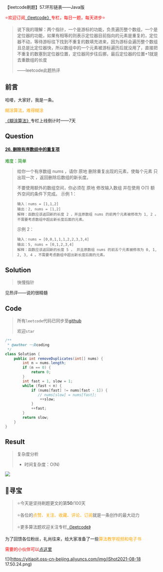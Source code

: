 【leetcode刷题】57.环形链表——Java版

<font color=red>⭐欢迎订阅[《leetcode》](https://blog.csdn.net/skylibiao/category_10867560.html)专栏，每日一题，每天进步⭐</font>

>说下我的理解：两个指针，一个是游标的功能，负责遍历整个数组，一个是定位器的功能，如果有相等的则表示定位器目前指向的元素是重复的，定位器不动，等待游标往下找到不重复的数填充进来，因为游标会遍历整个数组且总是比定位器快，所以数组中的一个元素被游标遍历后就没用了，直接把不重复的数塞到定位器位置，定位器同步往后挪，最后定位器的位置+1就是去重数组的长度
>
>——leetcode此题热评

## 前言

哈喽，大家好，我是一条。

<font color=orange>糊涂算法，难得糊涂</font>

[《糊涂算法》](https://blog.csdn.net/skylibiao/category_11292502.html?spm=1001.2014.3001.5482)专栏上线倒计时——7天

## Question

#### [26. 删除有序数组中的重复项](https://leetcode-cn.com/problems/remove-duplicates-from-sorted-array/)

<font color=green>难度：简单</font>

>给你一个有序数组 nums ，请你 原地 删除重复出现的元素，使每个元素 只出现一次 ，返回删除后数组的新长度。
>
>不要使用额外的数组空间，你必须在 原地 修改输入数组 并在使用 O(1) 额外空间的条件下完成。
>示例 1：
>
>```
>输入：nums = [1,1,2]
>输出：2, nums = [1,2]
>解释：函数应该返回新的长度 2 ，并且原数组 nums 的前两个元素被修改为 1, 2 。不需要考虑数组中超出新长度后面的元素。
>```
>
>示例 2：
>
>```
>输入：nums = [0,0,1,1,1,2,2,3,3,4]
>输出：5, nums = [0,1,2,3,4]
>解释：函数应该返回新的长度 5 ， 并且原数组 nums 的前五个元素被修改为 0, 1, 2, 3, 4 。不需要考虑数组中超出新长度后面的元素。
>```
>
>

## Solution

>快慢指针

见热评——说的很精髓


## Code

>所有`leetcode`代码已同步至[github](https://github.com/lbsys)
>
>欢迎`star`

```java
/**
 * @author 一条coding
 */
class Solution {
    public int removeDuplicates(int[] nums) {
        int n = nums.length;
        if (n == 0) {
            return 0;
        }
        int fast = 1, slow = 1;
        while (fast < n) {
            if (nums[fast] != nums[fast - 1]) {
               // nums[slow] = nums[fast];
                ++slow;
            }
            ++fast;
        }
        return slow;
    }
}
```

## Result

> 复杂度分析
>
> - 时间复杂度：O(N) 

![](https://yitiaoit.oss-cn-beijing.aliyuncs.com/img/image-20210906130055381.png)


## 🌈寻宝

>⭐今天是坚持刷题更文的第**50**/100天
>
>⭐各位的<font color=orange>点赞、关注、收藏、评论、订阅</font>就是一条创作的最大动力
>
>⭐更多算法题欢迎关注专栏[《leetcode》](https://blog.csdn.net/skylibiao/category_10867560.html)

为了回馈各位粉丝，礼尚往来，给大家准备了一些<font color=orange>算法教学视频和电子书</font>

<font color=red>需要的小伙伴可以[点这里](https://blog.csdn.net/skylibiao/article/details/119893172?spm=1001.2014.3001.5502)</font>

![](https://yitiaoit.oss-cn-beijing.aliyuncs.com/img/iShot2021-08-18 17.50.24.png)